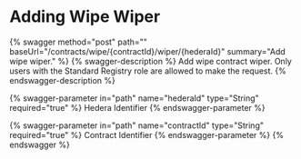 # Adding Wipe Wiper

{% swagger method="post" path="" baseUrl="/contracts/wipe/{contractId}/wiper/{hederaId}" summary="Add wipe wiper." %}
{% swagger-description %}
Add wipe contract wiper. Only users with the Standard Registry role are allowed to make the request.
{% endswagger-description %}

{% swagger-parameter in="path" name="hederaId" type="String" required="true" %}
Hedera Identifier
{% endswagger-parameter %}

{% swagger-parameter in="path" name="contractId" type="String" required="true" %}
Contract Identifier
{% endswagger-parameter %}
{% endswagger %}
